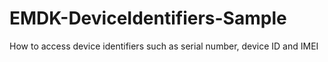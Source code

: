 # EMDK-DeviceIdentifiers-Sample
How to access device identifiers such as serial number, device ID and IMEI
